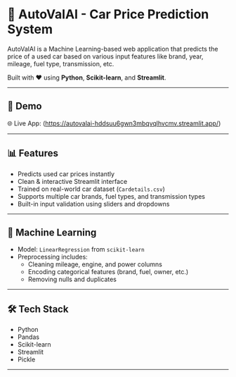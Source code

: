 # 🚗 AutoValAI - Car Price Prediction System

AutoValAI is a Machine Learning-based web application that predicts the price of a used car based on various input features like brand, year, mileage, fuel type, transmission, etc.

Built with ❤️ using **Python**, **Scikit-learn**, and **Streamlit**.

---

## 🔮 Demo

🌐 Live App: (https://autovalai-hddsuu6gwn3mbqvqlhvcmv.streamlit.app/)


---

## 📊 Features

- Predicts used car prices instantly
- Clean & interactive Streamlit interface
- Trained on real-world car dataset (`Cardetails.csv`)
- Supports multiple car brands, fuel types, and transmission types
- Built-in input validation using sliders and dropdowns

---

## 🧠 Machine Learning

- Model: `LinearRegression` from `scikit-learn`
- Preprocessing includes:
  - Cleaning mileage, engine, and power columns
  - Encoding categorical features (brand, fuel, owner, etc.)
  - Removing nulls and duplicates

---

## 🛠 Tech Stack

- Python
- Pandas
- Scikit-learn
- Streamlit
- Pickle

---

